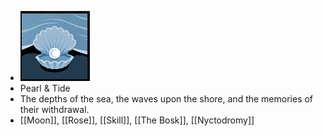 - ![image.png](../assets/image_1701569159837_0.png)
- Pearl & Tide
- The depths of the sea, the waves upon the shore, and the memories of their withdrawal.
- [[Moon]], [[Rose]], [[Skill]], [[The Bosk]], [[Nyctodromy]]
